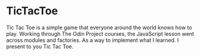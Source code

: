 # TicTacToe
Tic Tac Toe is a simple game that everyone around the world knows how to play. Working through The Odin Project courses, the JavaScript lesson went across modules and factories. As a way to implement what I learned. I present to you Tic Tac Toe. 
